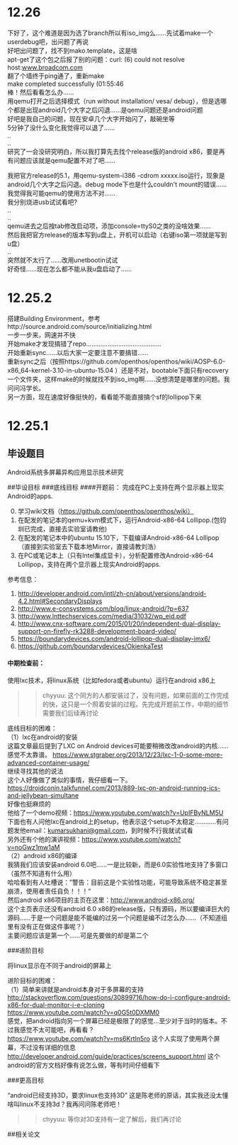 # 12.26

下好了，这个难道是因为选了branch所以有iso_img么……先试着make一个userdebug吧，出问题了再说  
好吧出问题了，找不到mako.template，这是啥  
apt-get了这个包之后报了别的问题：curl: (6) could not resolve host:www.broadcom.com  
翻了个墙终于ping通了，重新make  
make completed successfully (01:55:46  
棒！然后看看怎么办……  
用qemu打开之后选择模式（run without installation/ vesa/ debug），但是选哪个都是出现android几个大字之后闪退……是qemu问题还是android问题  
好吧是我自己的问题，现在安卓几个大字开始闪了，敲碗坐等  
5分钟了没什么变化我觉得可以退了……  
..  
..  
研究了一会没研究明白，所以我打算先去找个release版的android x86，要是再有问题应该就是qemu配置不对了吧……  

我把官方release的5.1，用qemu-system-i386 -cdrom xxxxx.iso运行，现象是android几个大字之后闪退。debug mode下也是什么couldn't mount的错误……我觉得我可能qemu的使用方法不对……  
我分别烧进usb试试看吧?  
..  
..  
qemu进去之后按tab修改启动项，添加console=ttyS0之类的没啥效果……  
然后我把官方release的版本写到u盘上，开机可以启动（右键iso第一项就是写到u盘）  
..  
突然就不太行了……改用unetbootin试试  
好奇怪……现在怎么都不能从我u盘启动了……  



# 12.25.2
搭建Building Environment，参考http://source.android.com/source/initializing.html  
一步一步来，网速并不快  
开始make才发现搞错了repo……………………………………  
开始重新sync……以后大家一定要注意不要搞错……  
重新sync之后（按照https://github.com/openthos/openthos/wiki/AOSP-6.0-x86_64-kernel-3.10-in-ubuntu-15.04 ）还是不对，bootable下面只有recovery一个文件夹，这样make的时候就找不到iso_img啊……没想清楚是哪里的问题。我问问冯学长。    
另一方面，现在速度好像挺快的，看看能不能直接搞个sf的lollipop下来  



# 12.25.1

## 毕设题目
Android系统多屏幕异构应用显示技术研究

##毕设目标
###底线目标
####开题前：
完成在PC上支持在两个显示器上现实Android的apps.

0. 学习wiki文档（https://github.com/openthos/openthos/wiki）
1. 在配发的笔记本的qemu+kvm模式下，运行Android-x86-64 Lollipop.(包钧圳已完成，直接去实验室请教他)
2. 在配发的笔记本中的ubuntu 15.10下，下载编译Android-x86-64 Lollipop（直接到实验室去下载本地Mirror，直接请教刘浩）
3. 在PC或笔记本上（只有Intel集成显卡），分析配置修改Android-x86-64 Lollipop，支持在两个显示器上现实Android的apps.

参考信息：

1. http://developer.android.com/intl/zh-cn/about/versions/android-4.2.html#SecondaryDisplays
2. http://www.e-consystems.com/blog/linux-android/?p=637
2. http://www.lnttechservices.com/media/31032/wp_eid.pdf
3. http://www.cnx-software.com/2015/01/20/independent-dual-display-support-on-firefly-rk3288-development-board-video/
4. https://boundarydevices.com/android-lollipop-dual-display-imx6/
5. https://github.com/boundarydevices/OkienkaTest

#### 中期检查前：
使用lxc技术，将linux系统（比如fedora或者ubuntu）运行在android x86上  

>> chyyuu: 这个同方的人都安装过了，没有问题，如果前面的工作完成的快，这只是一个照着安装的过程。先完成开题前工作，中期的细节需要我们后续再讨论

底线目标的困难：  
（1）lxc在android的安装  
这篇文章最后提到了LXC on Android devices可能要稍微改改android的内核…… 感觉不太靠谱。 https://www.stgraber.org/2013/12/23/lxc-1-0-some-more-advanced-container-usage/  
继续寻找其他的说法  
这个人好像做了类似的事情，我仔细看一下。https://droidconin.talkfunnel.com/2013/889-lxc-on-android-running-ics-and-jellybean-simultane  
好像也挺麻烦的  
他给了一个demo视频：https://www.youtube.com/watch?v=UpIFByNLM5U  
下面也有人问他lxc在android上的setup，他表示这个setup不太稳定…………有问题发他email：kumarsukhani@gmail.com，到时候不行我就试试看  
另外还有个他的演讲视频：https://www.youtube.com/watch?v=noGwz1mw1aM  
（2）android x86的编译  
我猜我们应该安装android 6.0吧……一是比较新，而是6.0实验性地支持了多窗口（虽然不知道有什么用）  
哈哈看到有人吐槽说：”警告：目前这是个实验性功能，可能导致系统不稳定甚至崩溃，使用者责任自负！！！“  
然后android x86项目的主页在这里：http://www.android-x86.org/  
这个主页表示还没有android 6.0 x86的release版，只有源码，所以要编译巨大的源码……于是一个问题是能不能编的过另一个问题是编不过怎么办……（不知道组里有没有正在做这件事呢？）  
主要问题应该是第一个……可是先要做的却是第二个  

###进阶目标

将linux显示在不同于android的屏幕上  

进阶目标的困难：  
（1）简单来讲就是android本身对于多屏幕的支持  
http://stackoverflow.com/questions/30899716/how-do-i-configure-android-x86-for-dual-monitor-i-e-cloning  
https://www.youtube.com/watch?v=q0G5t0DXMM0  
感觉，把android指向另一个屏幕已经是极限了的感觉…至少对于当时的版本。不过我感觉不太可能吧，再看看？  
https://www.youtube.com/watch?v=ms6KrtIn5ro 这个人实现了使用两个屏幕，不过没有详细的信息  
http://developer.android.com/guide/practices/screens_support.html 这个android的官方文档好像有说怎么做，等有时间仔细看下  

###更高目标

“android已经支持3D，要求linux也支持3D” 这是陈老师的原话，其实我还没太懂  
啥叫linux不支持3d？我再问问陈老师吧！  

>> chyyuu: 等你对3D支持有一定了解后，我们再讨论

##相关论文




